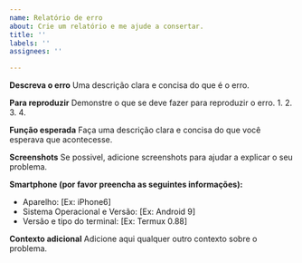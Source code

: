 ```yaml
---
name: Relatório de erro
about: Crie um relatório e me ajude a consertar.
title: ''
labels: ''
assignees: ''

---
```


**Descreva o erro**
Uma descrição clara e concisa do que é o erro.

**Para reproduzir**
Demonstre o que se deve fazer para reproduzir o erro.
1. 
2. 
3.
4.

**Função esperada**
Faça uma descrição clara e concisa do que você esperava que acontecesse.

**Screenshots**
Se possivel, adicione screenshots para ajudar a explicar o seu problema.

**Smartphone (por favor preencha as seguintes informações):**
 - Aparelho: [Ex: iPhone6]
 - Sistema Operacional e Versão: [Ex: Android 9]
- Versão e tipo do terminal: [Ex: Termux 0.88]

**Contexto adicional**
Adicione aqui qualquer outro contexto sobre o problema.
